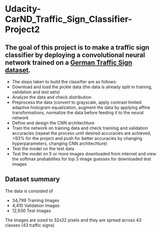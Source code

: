 # Udacity-CarND_Traffic_Sign_Classifier-Project2

## The goal of this project is to make a traffic sign classifier by deploying a convolutional neural network trained on a [German Traffic Sign dataset](http://benchmark.ini.rub.de/?section=gtsrb&subsection=dataset).

- The steps taken to build the classifier are as follows:
- Download and load the pickle data (the data is already split in training, validation and test sets)
- Analyze the data and check distribution 
- Preprocess the data (convert to grayscale, apply contrast limited adaptive histogram equalization, augment the data by applying affine transformations, normalize the data before feeding it to the neural network
- Define and design the CNN architechture
- Train the network on training data and check traininig and validation accuracies (repeat the process until desired accuracies are achieved, >93% for the project and push for better accuracies by changing hyperparameters, changing CNN architechture)
- Test the model on the test data
- Test the model on 5 or more images downloaded from internet and view the softmax probabilites for top 3 image guesses for downloaded test images

## Dataset summary 

The data is consisted of 
- 34,799 Training Images
- 4,410 Validation Images
- 12,630 Test Images

The images are sized to 32x32 pixels and they are spread across 43 classes (43 traffic signs)
